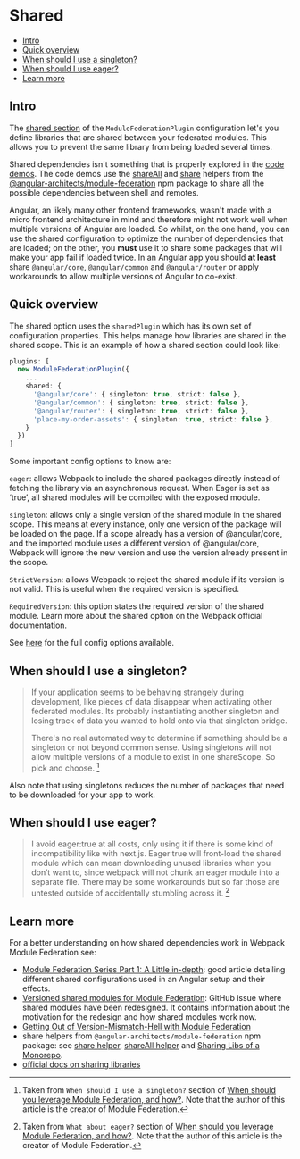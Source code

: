 # Shared

- [Intro](#intro)
- [Quick overview](#quick-overview)
- [When should I use a singleton?](#when-should-i-use-a-singleton)
- [When should I use eager?](#when-should-i-use-eager)
- [Learn more](#learn-more)

## Intro

The [shared section](https://webpack.js.org/plugins/module-federation-plugin/#sharing-libraries) of the `ModuleFederationPlugin` configuration let's you define libraries that are shared between your federated modules. This allows you to prevent the same library from being loaded several times.

Shared dependencies isn't something that is properly explored in the [code demos](#code-demos). The code demos use the [shareAll](https://www.npmjs.com/package/@angular-architects/module-federation#shareall) and [share](https://www.npmjs.com/package/@angular-architects/module-federation#share-helper) helpers from the [@angular-architects/module-federation](https://www.npmjs.com/package/@angular-architects/module-federation) npm package to share all the possible dependencies between shell and remotes.

Angular, an likely many other frontend frameworks, wasn't made with a micro frontend architecture in mind and therefore might not work well when multiple versions of Angular are loaded. So whilst, on the one hand, you can use the shared configuration to optimize the number of dependencies that are loaded; on the other, you **must** use it to share some packages that will make your app fail if loaded twice. In an Angular app you should **at least** share `@angular/core`, `@angular/common` and `@angular/router` or apply workarounds to allow multiple versions of Angular to co-exist.

## Quick overview

The shared option uses the `sharedPlugin` which has its own set of configuration properties. This helps manage how libraries are shared in the shared scope. This is an example of how a shared section could look like:

```ts
plugins: [
  new ModuleFederationPlugin({
    ...
    shared: {
      '@angular/core': { singleton: true, strict: false },
      '@angular/common': { singleton: true, strict: false },
      '@angular/router': { singleton: true, strict: false },
      'place-my-order-assets': { singleton: true, strict: false },
    }
  })
]
```

Some important config options to know are:

`eager`: allows Webpack to include the shared packages directly instead of fetching the library via an asynchronous request. When Eager is set as ‘true’, all shared modules will be compiled with the exposed module.

`singleton`: allows only a single version of the shared module in the shared scope. This means at every instance, only one version of the package will be loaded on the page. If a scope already has a version of @angular/core, and the imported module uses a different version of @angular/core, Webpack will ignore the new version and use the version already present in the scope.

`StrictVersion`: allows Webpack to reject the shared module if its version is not valid. This is useful when the required version is specified.

`RequiredVersion`: this option states the required version of the shared module. Learn more about the shared option on the Webpack official documentation.

See [here](https://webpack.js.org/plugins/module-federation-plugin/#sharing-libraries) for the full config options available.

## When should I use a singleton?

> If your application seems to be behaving strangely during development, like pieces of data disappear when activating other federated modules. Its probably instantiating another singleton and losing track of data you wanted to hold onto via that singleton bridge.
>
>There's no real automated way to determine if something should be a singleton or not beyond common sense. Using singletons will not allow multiple versions of a module to exist in one shareScope. So pick and choose. [^1]

Also note that using singletons reduces the number of packages that need to be downloaded for your app to work.

[^1]: Taken from `When should I use a singleton?` section of [When should you leverage Module Federation, and how?](https://scriptedalchemy.medium.com/when-should-you-leverage-module-federation-and-how-2998b132c840). Note that the author of this article is the creator of Module Federation.

## When should I use eager?

> I avoid eager:true at all costs, only using it if there is some kind of incompatibility like with next.js. Eager true will front-load the shared module which can mean downloading unused libraries when you don’t want to, since webpack will not chunk an eager module into a separate file. There may be some workarounds but so far those are untested outside of accidentally stumbling across it. [^2]

[^2]: Taken from `What about eager?` section of [When should you leverage Module Federation, and how?](https://scriptedalchemy.medium.com/when-should-you-leverage-module-federation-and-how-2998b132c840). Note that the author of this article is the creator of Module Federation.

## Learn more

For a better understanding on how shared dependencies work in Webpack Module Federation see:

- [Module Federation Series Part 1: A Little in-depth](https://vugar-005.medium.com/module-federation-series-part-1-a-little-in-depth-258f331bc11e): good article detailing different shared configurations used in an Angular setup and their effects.
- [Versioned shared modules for Module Federation](https://github.com/webpack/webpack/pull/10960): GitHub issue where shared modules have been redesigned. It contains information about the motivation for the redesign and how shared modules work now.
- [Getting Out of Version-Mismatch-Hell with Module Federation](https://www.angulararchitects.io/en/blog/getting-out-of-version-mismatch-hell-with-module-federation/)
- share helpers from `@angular-architects/module-federation` npm package: see [share helper](https://www.npmjs.com/package/@angular-architects/module-federation#share-helper), [shareAll helper](https://www.npmjs.com/package/@angular-architects/module-federation#shareall) and [Sharing Libs of a Monorepo](https://www.npmjs.com/package/@angular-architects/module-federation#sharing-libs-of-a-monorepo).
- [official docs on sharing libraries](https://webpack.js.org/plugins/module-federation-plugin/#sharing-libraries)
